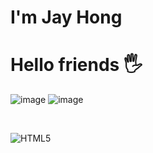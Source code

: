 # I'm Jay Hong
# Hello friends 🖐️

![image](https://github.com/JayHong2/JayHong/assets/111958595/147c5f0b-ba0c-45dd-9453-4dc8e4e9f1f4)
![image](https://github.com/JayHong2/JayHong/assets/111958595/3b17703e-e8b3-4be1-8862-65054f3c2854)

<br>

![HTML5]( https://img.shields.io/badge/any%20text-you%20like-blue)

